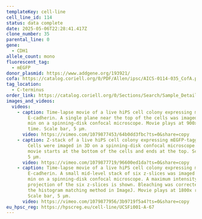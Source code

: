 ```yaml
---
templateKey: cell-line
cell_line_id: 114
status: data complete
date: 2025-05-06T22:28:41.417Z
clone_number: 35
parental_line: 0
gene:
  - CDH1
allele_count: mono
fluorescent_tag:
  - mEGFP
donor_plasmid: https://www.addgene.org/193921/
cofa: https://catalog.coriell.org/0/PDF/Allen/ipsc/AICS-0114-035_CofA.pdf
tag_location:
  - C-terminus
order_link: https://catalog.coriell.org/0/Sections/Search/Sample_Detail.aspx?Ref=AICS-0114-035&Product=iPSC
images_and_videos:
  videos:
    - caption: Time-lapse movie of a live hiPS cell colony expressing mEGFP-tagged
        E-cadherin. A single plane near the top of the cells was imaged every 3
        min on a spinning-disk confocal microscope. Movie plays at 900x real
        time. Scale bar, 5 µm.
      video: https://vimeo.com/1079877453/64b0dd3fbc?ts=0&share=copy
    - caption: Z-stack of a live hiPS cell colony expressing mEGFP-tagged E-cadherin.
        Cells were imaged in 3D on a spinning-disk confocal microscope. The
        movie starts at the bottom of the cells and ends at the top. Scale bar,
        5 µm.
      video: https://vimeo.com/1079877719/96600ed1da?ts=0&share=copy
    - caption: Time-lapse movie of a live hiPS cell colony expressing mEGFP-tagged
        E-cadherin. A small mid-level stack of six z-slices was imaged every 3
        min on a spinning-disk confocal microscope. A maximum intensity
        projection of the six z-slices is shown. Bleaching was corrected using
        the histogram matching method in ImageJ. Movie plays at 1800x real time.
        Scale bar, 5 µm.
      video: https://vimeo.com/1079877956/3b9719f5a4?ts=0&share=copy
eu_hpsc_reg: https://hpscreg.eu/cell-line/UCSFi001-A-67
---
```

